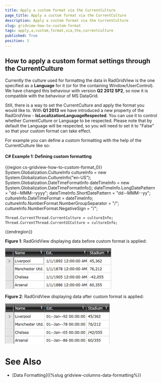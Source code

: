 ```yaml
---
title: Apply a custom format via the CurrentCulture
page_title: Apply a custom format via the CurrentCulture
description: Apply a custom format via the CurrentCulture
slug: gridview-how-to-custom-format
tags: apply,a,custom,format,via,the,currentculture
published: True
position: 3
---
```


## How to apply a custom format settings through the CurrentCulture

Currently the culture used for formattng the data in RadGridView is the one specified as a __Language__ for it (or for the containing Window/UserControl). We have changed this behaviour with version __Q2 2012 SP2__, so now it is compatible with the behaviour of MS DataGrid. 

Still, there is a way to set the CurrentCulture and apply the format you would like to. With __Q1 2013__ we have introduced a new property of the RadGridView - __IsLocalizationLanguageRespected__. You can use it to control whether CurrentCulture or Language to be respected. Please note that by default the Language will be respected, so you will need to set it to "False" so that your custom format can take effect.
        
For example you can define a custom formatting with the help of the CurrentCulture like so:

#### __C#__ Example 1: Defining custom formatting

{{region cs-gridview-how-to-custom-format_0}}
	System.Globalization.CultureInfo cultureInfo = new System.Globalization.CultureInfo("en-US");
	System.Globalization.DateTimeFormatInfo dateTimeInfo =
	new System.Globalization.DateTimeFormatInfo();
	dateTimeInfo.LongDatePattern = "dd--MMM--yyyy";
	dateTimeInfo.ShortDatePattern = "dd--MMM--yy";
	cultureInfo.DateTimeFormat = dateTimeInfo;
	cultureInfo.NumberFormat.NumberGroupSeparator = "/";
	cultureInfo.NumberFormat.NegativeSign = "/";
	
	Thread.CurrentThread.CurrentCulture = cultureInfo;
	Thread.CurrentThread.CurrentUICulture = cultureInfo;
{{endregion}}

__Figure 1__: RadGridView displaying data before custom format is applied:
        
![gridview customformat before](images/gridview_customformat_before.png)

__Figure 2__: RadGridView displaying data after custom format is applied:

![gridview customformat after](images/gridview_customformat_after.png)

# See Also

 * [Data Formatting]({%slug gridview-columns-data-formatting%})

